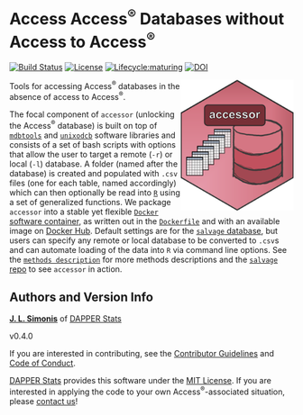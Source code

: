 # Access Access<sup>&reg;</sup> Databases without Access to Access<sup>&reg;</sup>

[![Build Status](https://travis-ci.org/dapperstats/accessor.svg?branch=master)](https://travis-ci.org/dapperstats/accessor)
[![License](https://img.shields.io/badge/license-MIT-blue.svg)](https://opensource.org/licenses/MIT)
[![Lifecycle:maturing](https://img.shields.io/badge/lifecycle-maturing-blue.svg)](https://www.tidyverse.org/lifecycle/#maturing)
[![DOI](https://zenodo.org/badge/DOI/10.5281/zenodo.3611911.svg)](https://doi.org/10.5281/zenodo.3611911)

<img src="imgs/logo.png" width="200px" align="right">

Tools for accessing Access<sup>&reg;</sup> databases in the absence of access to Access<sup>&reg;</sup>.

The focal component of `accessor` (unlocking the Access<sup>&reg;</sup> database) is built on top of [`mdbtools`](http://mdbtools.sourceforge.net/) and [`unixodcb`](http://www.unixodbc.org/) software libraries and consists of a set of bash scripts with options that allow the user to target a remote (`-r`) or local (`-l`) database.
A folder (named after the database) is created and populated with `.csv` files (one for each table, named accordingly) which can then optionally be read into [`R`](https://www.r-project.org/) using a set of generalized functions. 
We package `accessor` into a stable yet flexible [`Docker`](https://www.docker.com) [software container](https://www.docker.com/resources/what-container), as written out in the [`Dockerfile`](https://github.com/dapperstats/accessor/blob/master/Dockerfile) and with an available image on [Docker Hub](https://hub.docker.com/r/dapperstats/accessor). 
Default settings are for the [`salvage` database](https://github.com/dapperstats/salvage/), but users can specify any remote or local database to be converted to `.csv`s and can automate loading of the data into `R` via command line options. 
See the [`methods description`](https://github.com/dapperstats/salvage/blob/master/documents/methods.md) for more methods descriptions and the [`salvage` repo](https://github.com/dapperstats/salvage/) to see `accessor` in action.

## Authors and Version Info

[**J. L. Simonis**](https://orcid.org/0000-0001-9798-0460) of [DAPPER Stats](https://www.dapperstats.com)

v0.4.0

If you are interested in contributing, see the [Contributor Guidelines](https://github.com/dapperstats/salvage/blob/master/CONTRIBUTING.md) and [Code of Conduct](https://github.com/dapperstats/salvage/blob/master/CODE_OF_CONDUCT.md).

[DAPPER Stats](https://www.dapperstats.com) provides this software under the [MIT License](https://opensource.org/licenses/MIT). If you are interested in applying the code to your own Access<sup>&reg;</sup>-associated situation, please [contact us](https://www.dapperstats.com/contact/)!